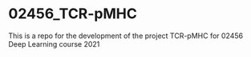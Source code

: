 # 02456_TCR-pMHC
This is a repo for the development of the project TCR-pMHC for 02456 Deep Learning course 2021

